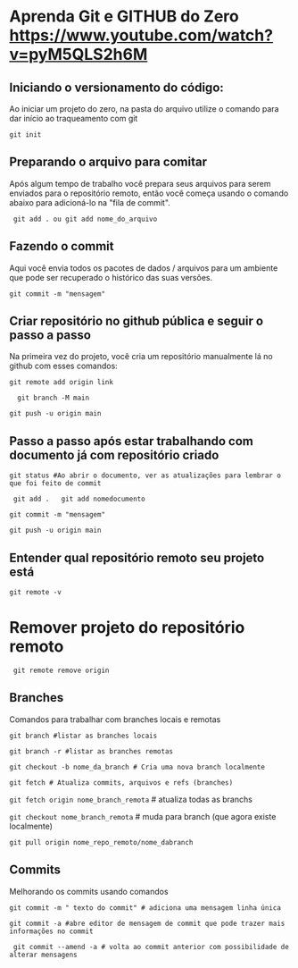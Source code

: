 # Aprenda Git e GITHUB do Zero https://www.youtube.com/watch?v=pyM5QLS2h6M

## Iniciando o versionamento do código:
 Ao iniciar um projeto do zero, na pasta do arquivo utilize o comando para dar início ao traqueamento com git

``` git init ```


## Preparando o arquivo para comitar
Após algum tempo de trabalho você prepara seus arquivos para serem enviados para o repositório remoto, então você começa usando o comando abaixo para adicioná-lo na "fila de commit".

``` git add . ou git add nome_do_arquivo```

## Fazendo o commit
Aqui você envia todos os pacotes de dados / arquivos para um ambiente que pode ser recuperado o histórico das suas versões.

```git commit -m "mensagem"```

## Criar repositório no github pública e seguir o passo a passo
Na primeira vez do projeto, você cria um repositório manualmente lá no github com esses comandos:

```git remote add origin link ```

```  git branch -M main```

``` git push -u origin main ```

## Passo a passo após estar trabalhando com documento já com repositório criado

```git status #Ao abrir o documento, ver as atualizações para lembrar o que foi feito de commit```

 ``` git add .   git add nomedocumento```

``` git commit -m "mensagem" ```

``` git push -u origin main ```

## Entender qual repositório remoto seu projeto está
``` git remote -v ```

# Remover projeto do repositório remoto
``` git remote remove origin```


## Branches

Comandos para trabalhar com branches locais e remotas

```git branch #listar as branches locais```

```git branch -r #listar as branches remotas```

```git checkout -b nome_da_branch # Cria uma nova branch localmente```

```git fetch # Atualiza commits, arquivos e refs (branches)```

```git fetch origin nome_branch_remota``` # atualiza todas as branchs

```git checkout nome_branch_remota``` # muda para branch (que agora existe localmente)

```git pull origin nome_repo_remoto/nome_dabranch```



## Commits
Melhorando os commits usando comandos

```git commit -m " texto do commit" # adiciona uma mensagem linha única```

```git commit -a #abre editor de mensagem de commit que pode trazer mais informações no commit```


``` git commit --amend -a # volta ao commit anterior com possibilidade de alterar mensagens```
